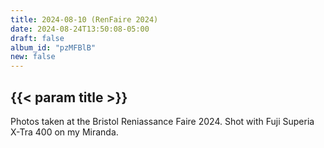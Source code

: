 ```yaml
---
title: 2024-08-10 (RenFaire 2024)
date: 2024-08-24T13:50:08-05:00
draft: false
album_id: "pzMFBlB"
new: false
---
```


## {{< param title >}}

Photos taken at the Bristol Reniassance Faire 2024. Shot with Fuji Superia X-Tra 400 on my Miranda.
